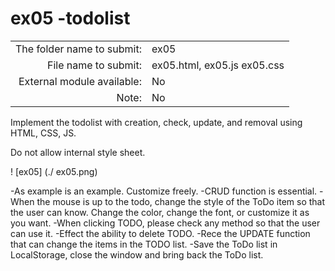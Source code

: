 # ex05 -todolist

|                            |                             |
| -------------------------: | --------------------------- |
| The folder name to submit: | ex05                        |
| File name to submit:       | ex05.html, ex05.js ex05.css |
| External module available: | No                          |
| Note:                      | No                          |

Implement the todolist with creation, check, update, and removal using HTML, CSS, JS.

Do not allow internal style sheet.

! [ex05] (./ ex05.png)

-As example is an example. Customize freely.
-CRUD function is essential.
-When the mouse is up to the todo, change the style of the ToDo item so that the user can know. Change the color, change the font, or customize it as you want.
-When clicking TODO, please check any method so that the user can use it.
-Effect the ability to delete TODO.
-Rece the UPDATE function that can change the items in the TODO list.
-Save the ToDo list in LocalStorage, close the window and bring back the ToDo list.
